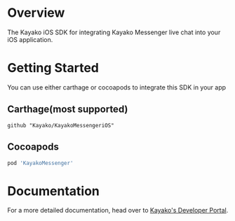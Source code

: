 # Overview

The Kayako iOS SDK for integrating Kayako Messenger live chat into your iOS application.

# Getting Started

You can use either carthage or cocoapods to integrate this SDK in your app

## Carthage(most supported)

```ogdl
github "Kayako/KayakoMessengeriOS"
```

## Cocoapods

```ruby
pod 'KayakoMessenger'
```

# Documentation

For a more detailed documentation, head over to [Kayako's Developer Portal](https://developer.kayako.com/messenger/ios/installation/).
